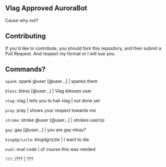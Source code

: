 ## Vlag Approved AuroraBot

Cause why not?

## Contributing

If you'd like to contribute, you should fork this repository, and then submit a Pull Request. And respect my format or I will sue you.

## Commands?

`spank`: spank @user [@user...] | spanks them

`bless`: bless [@user...] | Vlag blesses user

`vlag`: vlag | tells you to hail vlag | not done yet

`pray`: pray | shows your respect towards me

`stroke`: stroke @user [@user...] | strokes user(s) 

`gay`: gay [@user...] | you are gay mkay?

`kingdgrizzle`: kingdgrizzle | I want to die

`eval`: eval code | of course this was needed

`???`: /??? | ???
